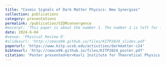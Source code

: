 ```yaml
---
title: "Cosmic Signals of Dark Matter Physics: New Synergies"
collection: publications
category: presentations
permalink: /publication/SIDMconvergence
#excerpt: 'This paper is about the number 1. The number 2 is left for future work.'
date: 2024-6-04
#venue: 'Physical Review D'
#slidesurl: 'http://cmace98.github.io/files/KITP2024_slides.pdf'
paperurl: 'https://www.kitp.ucsb.edu/activities/darkmatter-c24'
bibtexurl: 'http://cmace98.github.io/files/KITP2024_poster.pdf'
citation: 'Poster presented<br>Kavli Institute for Theoretical Physics, June 2024<br>Title: <i>Convergence Tests of Self-Interacting Dark Matter Simulations</i><br><b>Charlie Mace</b>, Zhichao Carton Zeng, Annika Peter'
---
```

